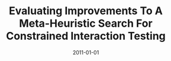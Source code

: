 ---
title: "Evaluating Improvements To A Meta-Heuristic Search For Constrained Interaction Testing"
date: 2011-01-01
venue: ""
paperurl: https://doi.org/10.1007/s10664-010-9135-7
authors: "Brady J Garvin, Myra B Cohen and Matthew B Dwyer"
awards: ""
---